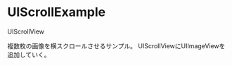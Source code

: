 UIScrollExample
===============

UIScrollView

複数枚の画像を横スクロールさせるサンプル。
UIScrollViewにUIImageViewを追加していく。
